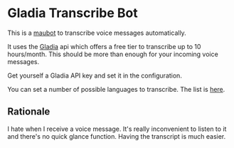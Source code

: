 # Gladia Transcribe Bot

This is a [maubot](https://github.com/maubot/maubot) to transcribe voice messages automatically.

It uses the [Gladia](https://gladia.io/) api which offers a free tier to transcribe up to 10 hours/month. This should be more than enough for your incoming voice messages.

Get yourself a Gladia API key and set it in the configuration.

You can set a number of possible languages to transcribe. The list is [here](https://docs.gladia.io/api-reference/v2/pre-recorded/init#body-language).

## Rationale

I hate when I receive a voice message. It's really inconvenient to listen to it and there's no quick glance function. Having the transcript is much easier.
